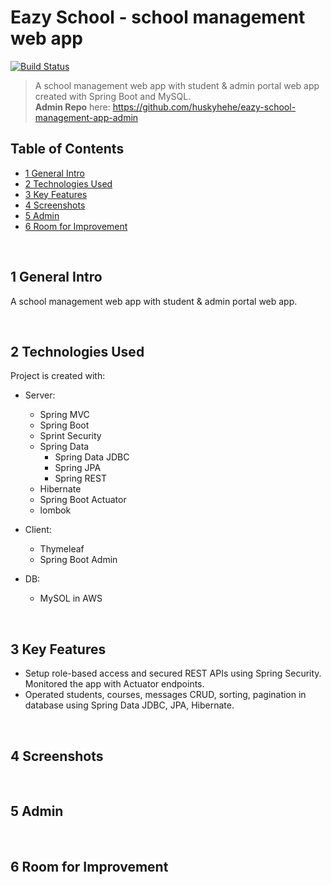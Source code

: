 # Eazy School - school management web app

[![Build Status](https://app.travis-ci.com/huskyhehe/accenture-company-ecommerce-app.svg?branch=main)](https://app.travis-ci.com/huskyhehe/accenture-company-ecommerce-app)

> A school management web app with student & admin portal web app created with Spring Boot and MySQL.
> <br/>**Admin Repo** here: https://github.com/huskyhehe/eazy-school-management-app-admin

## Table of Contents
* [1 General Intro](#1-general-intro)
* [2 Technologies Used](#2-technologies-used)
* [3 Key Features](#3-key-features)
* [4 Screenshots](#4-screenshots)
* [5 Admin](#5-admin)
* [6 Room for Improvement](#6-room-for-improvement)

<br/>

## 1 General Intro
A school management web app with student & admin portal web app.

<br/>

## 2 Technologies Used
Project is created with:
- Server:
    - Spring MVC
    - Spring Boot
    - Sprint Security
    - Spring Data 
        - Spring Data JDBC
        - Spring JPA
        - Spring REST
    - Hibernate
    - Spring Boot Actuator
    - lombok

- Client:
    - Thymeleaf
    - Spring Boot Admin
- DB:
    - MySOL in AWS

<br/>

## 3 Key Features
- Setup role-based access and secured REST APIs using Spring Security. Monitored the app with Actuator endpoints.
- Operated students, courses, messages CRUD, sorting, pagination in database using Spring Data JDBC, JPA, Hibernate.


<br/>

## 4 Screenshots

<br/>

## 5 Admin

<br/>

## 6 Room for Improvement
